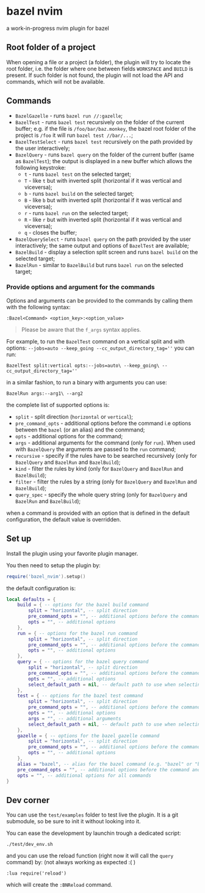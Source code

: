 # bazel nvim

a work-in-progress nvim plugin for bazel

## Root folder of a project
When opening a file or a project (a folder), the plugin will try to locate the root folder, i.e. the folder where one between fields `WORKSPACE` and `BUILD` is present.
If such folder is not found, the plugin will not load the API and commands, which will not be available.

## Commands

- `BazelGazelle` - runs `bazel run //:gazelle`;
- `BazelTest` - runs `bazel test` recursively on the folder of the current buffer; e.g. if the file is `/foo/bar/baz.monkey`, the bazel root folder of the project is `/foo` it will run
`bazel test //bar/...`;
- `BazelTestSelect` - runs `bazel test` recursively on the path provided by the user interactively;
- `BazelQuery` - runs `bazel query` on the folder of the current buffer (same as `BazelTest`); the output is displayed in a new buffer which allows the following keystroke:
  - `t` - runs `bazel test` on the selected target;
  - `T` - like `t` but with inverted split (horizontal if it was vertical and viceversa);
  - `b` - runs `bazel build` on the selected target;
  - `B` - like `b` but with inverted split (horizontal if it was vertical and viceversa);
  - `r` - runs `bazel run` on the selected target;
  - `R` - like `r` but with inverted split (horizontal if it was vertical and viceversa);
  - `q` - closes the buffer;
- `BazelQuerySelect` - runs `bazel query` on the path provided by the user interactively; the same output and options of `BazelTest` are available;
- `BazelBuild` - display a selection split screen and runs `bazel build` on the selected target;
- `BazelRun` - similar to `BazelBuild` but runs `bazel run` on the selected target;

### Provide options and argument for the commands

Options and arguments can be provided to the commands by calling them with the following syntax:

```vim
:Bazel<Command> <option_key>:<option_value> 
```
> Please be aware that the `f_args` syntax applies.

For example, to run the `BazelTest` command on a vertical split and with options: `--jobs=auto --keep_going --cc_output_directory_tag=''` you can run:

```vim
BazelTest split:vertical opts:--jobs=auto\ --keep_going\ --cc_output_directory_tag=''
```

in a similar fashion, to run a binary with arguments you can use:
```vim
BazelRun args:--arg1\ --arg2
```

the complete list of supported options is:

- `split` - split direction (`horizontal` or `vertical`);
- `pre_command_opts` - additional options before the command i.e options between the `bazel` (or an alias) and the conmmand;
- `opts` - additional options for the command;
- `args` - additional arguments for the command (only for `run`). When used with `BazelQuery` the arguments are passed to the `run` command;
- `recursive` - specify if the rules have to be searched recursively (only for `BazelQuery` and `BazelRun` and `BazelBuild`);
- `kind` - filter the rules by kind (only for `BazelQuery` and `BazelRun` and `BazelBuild`);
- `filter` - filter the rules by a string (only for `BazelQuery` and `BazelRun` and `BazelBuild`);
- `query_spec` - specify the whole query string (only for `BazelQuery` and `BazelRun` and `BazelBuild`);

when a command is provided with an option that is defined in the default configuration, the default value is overridden.

## Set up

Install the plugin using your favorite plugin manager.

You then need to setup the plugin by:

```lua
require('bazel_nvim').setup()
```
the default configuration is:

```lua
local defaults = {
    build = { -- options for the bazel build command
        split = "horizontal", -- split direction
        pre_command_opts = "", -- additional options before the command
        opts = "", -- additional options
    },
    run = { -- options for the bazel run command
        split = "horizontal", -- split direction
        pre_command_opts = "", -- additional options before the command
        opts = "", -- additional options
    },
    query = { -- options for the bazel query command
        split = "horizontal", -- split direction
        pre_command_opts = "", -- additional options before the command
        opts = "", -- additional options
        select_default_path = nil, -- default path to use when selecting a path/target
    },
    test = { -- options for the bazel test command
        split = "horizontal", -- split direction
        pre_command_opts = "", -- additional options before the command
        opts = "", -- additional options
        args = "", -- additional arguments
        select_default_path = nil, -- default path to use when selecting a path/target
    },
    gazelle = { -- options for the bazel gazelle command
        split = "horizontal", -- split direction
        pre_command_opts = "", -- additional options before the command
        opts = "", -- additional options
    },
    alias = "bazel", -- alias for the bazel command (e.g. "bazel" or "bazelisk")
    pre_command_opts = "", -- additional options before the command and valid for all commands
    opts = "", -- additional options for all commands
}
```

## Dev corner

You can use the `test/examples` folder to test live the plugin. It is a git submodule, so be sure to init it without looking into it.

You can ease the development by launchin trough  a dedicated script:
```
./test/dev_env.sh
```
and you can use the reload function (right now it will call the `query` command) by:
(not always working as expected :( ) 

```
:lua require('reload')
```
which will create the `:BNReload` command. 
